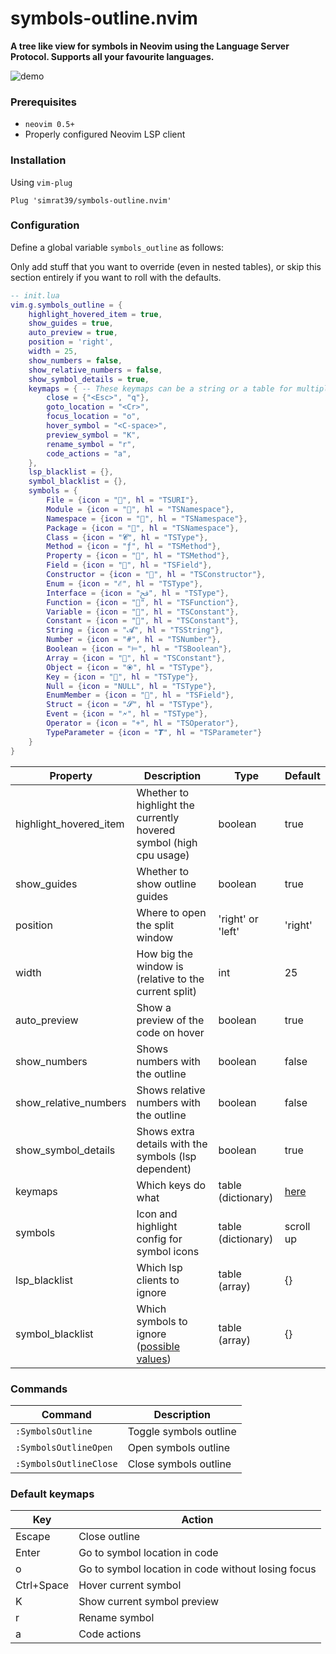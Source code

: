 # symbols-outline.nvim

**A tree like view for symbols in Neovim using the Language Server Protocol.
Supports all your favourite languages.**

![demo](https://github.com/simrat39/rust-tools-demos/raw/master/symbols-demo.gif)

### Prerequisites

- `neovim 0.5+`
-  Properly configured Neovim LSP client

### Installation

Using `vim-plug`

```vim
Plug 'simrat39/symbols-outline.nvim'
```

### Configuration

Define a global variable `symbols_outline` as follows:

Only add stuff that you want to override (even in nested tables), or skip this section entirely if you
want to roll with the defaults.

```lua
-- init.lua
vim.g.symbols_outline = {
    highlight_hovered_item = true,
    show_guides = true,
    auto_preview = true,
    position = 'right',
    width = 25,
    show_numbers = false,
    show_relative_numbers = false,
    show_symbol_details = true,
    keymaps = { -- These keymaps can be a string or a table for multiple keys
        close = {"<Esc>", "q"},
        goto_location = "<Cr>",
        focus_location = "o",
        hover_symbol = "<C-space>",
        preview_symbol = "K",
        rename_symbol = "r",
        code_actions = "a",
    },
    lsp_blacklist = {},
    symbol_blacklist = {},
    symbols = {
        File = {icon = "", hl = "TSURI"},
        Module = {icon = "", hl = "TSNamespace"},
        Namespace = {icon = "", hl = "TSNamespace"},
        Package = {icon = "", hl = "TSNamespace"},
        Class = {icon = "𝓒", hl = "TSType"},
        Method = {icon = "ƒ", hl = "TSMethod"},
        Property = {icon = "", hl = "TSMethod"},
        Field = {icon = "", hl = "TSField"},
        Constructor = {icon = "", hl = "TSConstructor"},
        Enum = {icon = "ℰ", hl = "TSType"},
        Interface = {icon = "ﰮ", hl = "TSType"},
        Function = {icon = "", hl = "TSFunction"},
        Variable = {icon = "", hl = "TSConstant"},
        Constant = {icon = "", hl = "TSConstant"},
        String = {icon = "𝓐", hl = "TSString"},
        Number = {icon = "#", hl = "TSNumber"},
        Boolean = {icon = "⊨", hl = "TSBoolean"},
        Array = {icon = "", hl = "TSConstant"},
        Object = {icon = "⦿", hl = "TSType"},
        Key = {icon = "🔐", hl = "TSType"},
        Null = {icon = "NULL", hl = "TSType"},
        EnumMember = {icon = "", hl = "TSField"},
        Struct = {icon = "𝓢", hl = "TSType"},
        Event = {icon = "🗲", hl = "TSType"},
        Operator = {icon = "+", hl = "TSOperator"},
        TypeParameter = {icon = "𝙏", hl = "TSParameter"}
    }
}
```

| Property               | Description                                                                    | Type               | Default                  |
| ---------------------- | ------------------------------------------------------------------------------ | ------------------ | ------------------------ |
| highlight_hovered_item | Whether to highlight the currently hovered symbol (high cpu usage)             | boolean            | true                     |
| show_guides            | Whether to show outline guides                                                  | boolean            | true                     |
| position               | Where to open the split window                                                 | 'right' or 'left'  | 'right'                  |
| width                  | How big the window is (relative to the current split)                          | int                | 25                       |
| auto_preview           | Show a preview of the code on hover                                            | boolean            | true                     |
| show_numbers           | Shows numbers with the outline                                                 | boolean            | false                    |
| show_relative_numbers  | Shows relative numbers with the outline                                        | boolean            | false                    |
| show_symbol_details    | Shows extra details with the symbols (lsp dependent)                           | boolean            | true                     |
| keymaps                | Which keys do what                                                             | table (dictionary) | [here](#default-keymaps) |
| symbols                | Icon and highlight config for symbol icons                                     | table (dictionary) | scroll up                |
| lsp_blacklist          | Which lsp clients to ignore                                                    | table (array)      | {}                       |
| symbol_blacklist       | Which symbols to ignore ([possible values](./lua/symbols-outline/symbols.lua)) | table (array)      | {}                       |

### Commands

| Command                | Description            |
| ---------------------- | ---------------------- |
| `:SymbolsOutline`      | Toggle symbols outline |
| `:SymbolsOutlineOpen`  | Open symbols outline   |
| `:SymbolsOutlineClose` | Close symbols outline  |

### Default keymaps

| Key        | Action                                             |
| ---------- | -------------------------------------------------- |
| Escape     | Close outline                                      |
| Enter      | Go to symbol location in code                      |
| o          | Go to symbol location in code without losing focus |
| Ctrl+Space | Hover current symbol                               |
| K          | Show current symbol preview                        |
| r          | Rename symbol                                      |
| a          | Code actions                                       |

